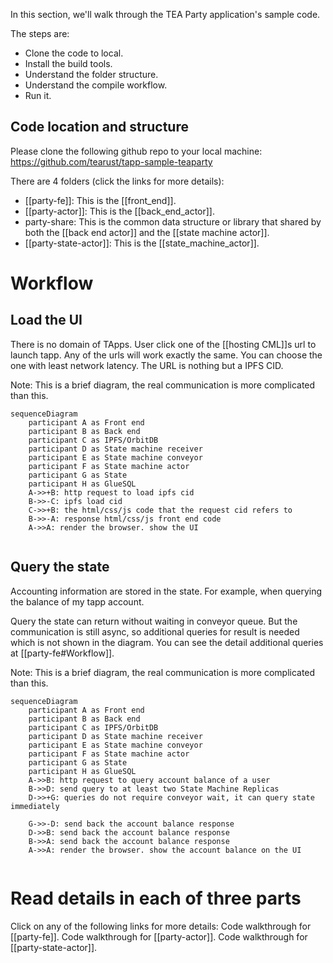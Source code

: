 In this section, we'll walk through the TEA Party application's sample code. 

The steps are:

- Clone the code to local.
- Install the build tools.
- Understand the folder structure.
- Understand the compile workflow.
- Run it.

## Code location and structure
Please clone the following github repo to your local machine:
https://github.com/tearust/tapp-sample-teaparty

There are 4 folders (click the links for more details):

- [[party-fe]]: This is the [[front_end]].
- [[party-actor]]: This is the [[back_end_actor]].
- party-share: This is the common data structure or library that shared by both the [[back end  actor]] and the [[state machine actor]].
- [[party-state-actor]]: This is the [[state_machine_actor]].
# Workflow
## Load the UI 
There is no domain of TApps. User click one of the [[hosting CML]]s url to launch tapp. Any of the urls will work exactly the same. You can choose the one with least network latency. The URL is nothing but a IPFS CID.

Note: This is a brief diagram, the real communication is more complicated than this.
```mermaid
sequenceDiagram
	participant A as Front end
	participant B as Back end
	participant C as IPFS/OrbitDB
	participant D as State machine receiver
	participant E as State machine conveyor
	participant F as State machine actor
	participant G as State
	participant H as GlueSQL
	A->>+B: http request to load ipfs cid
	B->>-C: ipfs load cid
	C->>+B: the html/css/js code that the request cid refers to
	B->>-A: response html/css/js front end code
	A->>A: render the browser. show the UI
	
```

## Query the state
Accounting information are stored in the state. For example, when querying the balance of my tapp account.

Query the state can return without waiting in conveyor queue. But the communication is still async, so additional queries for result is needed which is not shown in the diagram. You can see the detail additional queries at [[party-fe#Workflow]].

Note: This is a brief diagram, the real communication is more complicated than this.
```mermaid
sequenceDiagram
	participant A as Front end
	participant B as Back end
	participant C as IPFS/OrbitDB
	participant D as State machine receiver
	participant E as State machine conveyor
	participant F as State machine actor
	participant G as State
	participant H as GlueSQL
	A->>B: http request to query account balance of a user
	B->>D: send query to at least two State Machine Replicas
	D->>+G: queries do not require conveyor wait, it can query state immediately
	
	G->>-D: send back the account balance response
	D->>B: send back the account balance response
	B->>A: send back the account balance response
	A->>A: render the browser. show the account balance on the UI
	
```

# Read details in each of three parts

Click on any of the following links for more details:
Code walkthrough for [[party-fe]]. 
Code walkthrough for [[party-actor]]. 
Code walkthrough for [[party-state-actor]]. 

